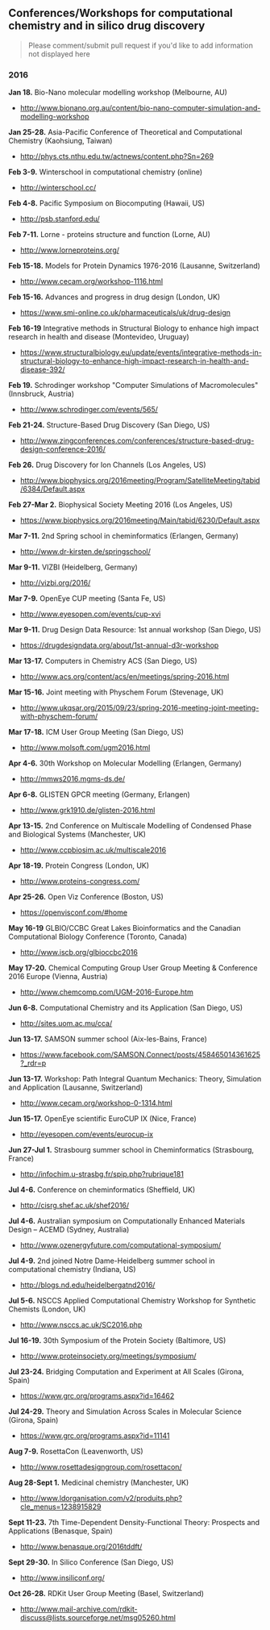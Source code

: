 ## Conferences/Workshops for computational chemistry and in silico drug discovery

  > Please comment/submit pull request if you'd like to add information not displayed here

### 2016

**Jan 18.**	Bio-Nano molecular modelling workshop (Melbourne, AU)
  * http://www.bionano.org.au/content/bio-nano-computer-simulation-and-modelling-workshop

**Jan 25-28.**	Asia-Pacific Conference of Theoretical and Computational Chemistry (Kaohsiung, Taiwan)
  * http://phys.cts.nthu.edu.tw/actnews/content.php?Sn=269

**Feb 3-9.**	Winterschool in computational chemistry (online)
  * http://winterschool.cc/

**Feb 4-8.**	Pacific Symposium on Biocomputing (Hawaii, US)
  * http://psb.stanford.edu/

**Feb 7-11.**	Lorne - proteins structure and function (Lorne, AU)
  * http://www.lorneproteins.org/

**Feb 15-18.**  Models for Protein Dynamics 1976-2016 (Lausanne, Switzerland)
  * http://www.cecam.org/workshop-1116.html

**Feb 15-16.** Advances and progress in drug design (London, UK)
  * https://www.smi-online.co.uk/pharmaceuticals/uk/drug-design

**Feb 16-19** Integrative methods in Structural Biology to enhance high impact research in health and disease (Montevideo, Uruguay)
  * https://www.structuralbiology.eu/update/events/integrative-methods-in-structural-biology-to-enhance-high-impact-research-in-health-and-disease-392/

**Feb 19.**	Schrodinger workshop "Computer Simulations of Macromolecules" (Innsbruck, Austria)
  * http://www.schrodinger.com/events/565/

**Feb 21-24.** Structure-Based Drug Discovery (San Diego, US)
  * http://www.zingconferences.com/conferences/structure-based-drug-design-conference-2016/

**Feb 26.**	Drug Discovery for Ion Channels (Los Angeles, US)
  * http://www.biophysics.org/2016meeting/Program/SatelliteMeeting/tabid/6384/Default.aspx

**Feb 27-Mar 2.**	Biophysical Society Meeting 2016 (Los Angeles, US)
  * https://www.biophysics.org/2016meeting/Main/tabid/6230/Default.aspx

**Mar 7-11.**	2nd Spring school in cheminformatics (Erlangen, Germany)
  * http://www.dr-kirsten.de/springschool/

**Mar 9-11.** VIZBI (Heidelberg, Germany)
  * http://vizbi.org/2016/

**Mar 7-9.** OpenEye CUP meeting (Santa Fe, US)
  * http://www.eyesopen.com/events/cup-xvi

**Mar 9-11.** Drug Design Data Resource: 1st annual workshop	(San Diego, US)
  * https://drugdesigndata.org/about/1st-annual-d3r-workshop

**Mar 13-17.** Computers in Chemistry ACS (San Diego, US)
  * http://www.acs.org/content/acs/en/meetings/spring-2016.html

**Mar 15-16.** Joint meeting with Physchem Forum	(Stevenage, UK)
  * http://www.ukqsar.org/2015/09/23/spring-2016-meeting-joint-meeting-with-physchem-forum/

**Mar 17-18.** ICM User Group Meeting (San Diego, US)
  * http://www.molsoft.com/ugm2016.html

**Apr 4-6.**	30th Workshop on Molecular Modelling (Erlangen, Germany)
  * http://mmws2016.mgms-ds.de/

**Apr 6-8.**	GLISTEN GPCR meeting (Germany, Erlangen)
  * http://www.grk1910.de/glisten-2016.html

**Apr 13-15.**	2nd Conference on Multiscale Modelling of Condensed Phase and Biological Systems (Manchester, UK)
  * http://www.ccpbiosim.ac.uk/multiscale2016

**Apr 18-19.**	Protein Congress (London, UK)
  * http://www.proteins-congress.com/

**Apr 25-26.**	Open Viz Conference (Boston, US)
  * https://openvisconf.com/#home

**May 16-19** GLBIO/CCBC Great Lakes Bioinformatics and the Canadian Computational Biology Conference (Toronto, Canada)
  * http://www.iscb.org/glbioccbc2016

**May 17-20.**	Chemical Computing Group User Group Meeting & Conference 2016 Europe (Vienna, Austria)
  * http://www.chemcomp.com/UGM-2016-Europe.htm

**Jun 6-8.**	Computational Chemistry and its Application (San Diego, US)
  * http://sites.uom.ac.mu/cca/

**Jun 13-17.**	SAMSON summer school (Aix-les-Bains, France)
  * https://www.facebook.com/SAMSON.Connect/posts/458465014361625?_rdr=p

**Jun 13-17.**	Workshop: Path Integral Quantum Mechanics: Theory, Simulation and Application (Lausanne, Switzerland)
  * http://www.cecam.org/workshop-0-1314.html

**Jun 15-17.** OpenEye scientific EuroCUP IX (Nice, France)
  * http://eyesopen.com/events/eurocup-ix

**Jun 27-Jul 1.**	Strasbourg summer school in Cheminformatics (Strasbourg, France)
  * http://infochim.u-strasbg.fr/spip.php?rubrique181

**Jul 4-6.**	Conference on cheminformatics (Sheffield, UK)
  * http://cisrg.shef.ac.uk/shef2016/

**Jul 4-6.**    Australian symposium on Computationally Enhanced Materials Design – ACEMD (Sydney, Australia)
  * http://www.ozenergyfuture.com/computational-symposium/

**Jul 4-9.**    2nd joined Notre Dame-Heidelberg summer school in computational chemistry (Indiana, US)
  * http://blogs.nd.edu/heidelbergatnd2016/

**Jul 5-6.**	NSCCS Applied Computational Chemistry Workshop for Synthetic Chemists (London, UK)
  * http://www.nsccs.ac.uk/SC2016.php

**Jul 16-19.**	30th Symposium of the Protein Society (Baltimore, US)
  * http://www.proteinsociety.org/meetings/symposium/

**Jul 23-24.** Bridging Computation and Experiment at All Scales (Girona, Spain)
  * https://www.grc.org/programs.aspx?id=16462

**Jul 24-29.** Theory and Simulation Across Scales in Molecular Science (Girona, Spain)
  * https://www.grc.org/programs.aspx?id=11141

**Aug 7-9.** RosettaCon (Leavenworth, US)
  * http://www.rosettadesigngroup.com/rosettacon/

**Aug 28-Sept 1.** Medicinal chemistry (Manchester, UK)
  * http://www.ldorganisation.com/v2/produits.php?cle_menus=1238915829

**Sept 11-23.**	7th Time-Dependent Density-Functional Theory: Prospects and Applications (Benasque, Spain)
  * http://www.benasque.org/2016tddft/

**Sept 29-30.**	In Silico Conference (San Diego, US)
  * http://www.insiliconf.org/

**Oct 26-28.** RDKit User Group Meeting (Basel, Switzerland)
  * http://www.mail-archive.com/rdkit-discuss@lists.sourceforge.net/msg05260.html
